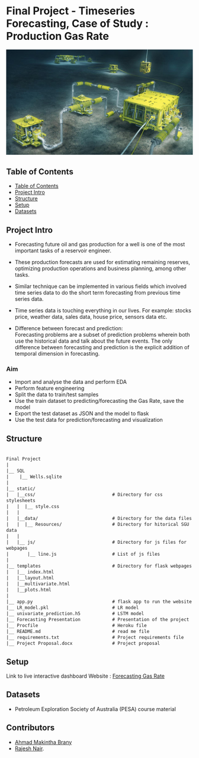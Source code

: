 # Final Project - Timeseries Forecasting, Case of Study : Production Gas Rate

![Solar icon](static/images/subsae.jpg)

## Table of Contents

- [Table of Contents](#table-of-contents)
- [Project Intro](#Project-Intro)
- [Structure](#Project-Structure)
- [Setup](#Setup)
- [Datasets](#Datasets)

## Project Intro

- Forecasting future oil and gas production for a well is one of the most important tasks of a reservoir engineer.
- These production forecasts are used for estimating remaining reserves, optimizing production operations and business planning, among other tasks.
- Similar technique can be implemented in various fields which involved time series data to do the short term forecasting from previous time series data.
- Time series data is touching everything in our lives. For example: stocks price, weather data, sales data, house price, sensors data etc.

- Difference between forecast and prediction:  
  Forecasting problems are a subset of prediction problems wherein both use the historical data and talk about the future events. The only difference between forecasting and prediction is the explicit addition of temporal dimension in forecasting.

### Aim

- Import and analyse the data and perform EDA
- Perform feature engineering
- Split the data to train/test samples
- Use the train dataset to predicting/forecasting the Gas Rate, save the model
- Export the test dataset as JSON and the model to flask
- Use the test data for prediction/forecasting and visualization

## Structure

```

Final Project
|
|__ SQL
|    |__ Wells.sqlite
|
|__ static/
|   |__css/                             # Directory for css stylesheets
|   |  |__ style.css
|   |
|   |__data/                            # Directory for the data files
|   |  |__ Resources/                   # Directory for hitorical SGU data
|   |
|   |__ js/                             # Directory for js files for webpages
|       |__ line.js                     # List of js files
|
|__ templates                           # Directory for flask webpages
|   |__ index.html
|   |__layout.html
|   |__multivariate.html
|   |__plots.html
|
|__ app.py                              # flask app to run the website
|__ LR_model.pkl                        # LR model
|__ univariate_prediction.h5            # LSTM model
|__ Forecasting Presentation            # Presentation of the project
|__ Procfile                            # Heroku file
|__ README.md                           # read me file
|__ requirements.txt                    # Project requirements file
|__ Project Proposal.docx               # Project proposal

```

## Setup

Link to live interactive dashboard Website : [Forecasting Gas Rate](https://forecastinggasrate.herokuapp.com/)

## Datasets

- Petroleum Exploration Society of Australia (PESA) course material

## Contributors

- [Ahmad Makintha Brany](https://github.com/makintha)
- [Rajesh Nair](https://github.com/rajeshnair1984).
